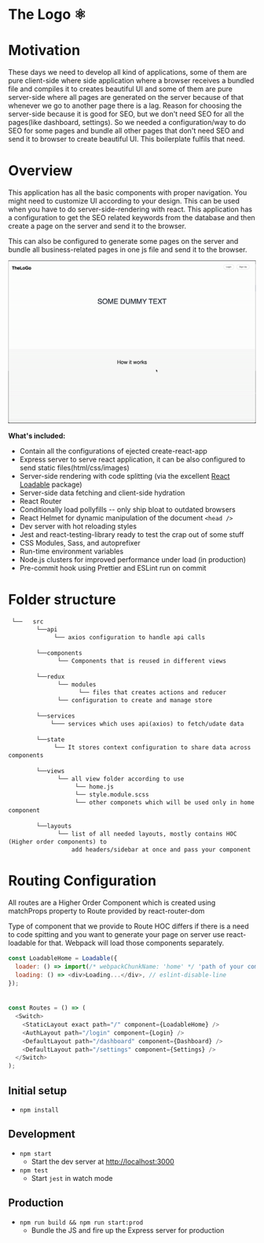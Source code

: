 # The Logo ⚛️

# Motivation

These days we need to develop all kind of applications, some of them are pure 
client-side where side application where a browser receives a bundled file and 
compiles it to creates beautiful UI and some of them are pure server-side where 
all pages are generated on the server because of that whenever we go to another 
page there is a lag. Reason for choosing the server-side because it is good for 
SEO, but we don't need SEO for all the pages(like dashboard, settings). 
So we needed a configuration/way to do SEO for some pages and bundle all other 
pages that don't need SEO and send it to browser
to create beautiful UI. This boilerplate fulfils that need.


# Overview
This application has all the basic components with proper navigation. You might need to customize
 UI according to your design. This can be used when you have to do server-side-rendering 
 with react. This application has a configuration to get the SEO related keywords from the 
 database and then create a page on the server and send it to the browser. 
 
 This can also be configured to generate some pages on the server and bundle all 
 business-related pages in one js file and send it to the browser.

![](web-record.gif)

**What's included:**
- Contain all the configurations of ejected create-react-app
- Express server to serve react application, it can be also configured to send static files(html/css/images)
- Server-side rendering with code splitting (via the excellent [React Loadable](https://github.com/thejameskyle/react-loadable) package)
- Server-side data fetching and client-side hydration
- React Router
- Conditionally load pollyfills -- only ship bloat to outdated browsers
- React Helmet for dynamic manipulation of the document `<head />`
- Dev server with hot reloading styles
- Jest and react-testing-library ready to test the crap out of some stuff
- CSS Modules, Sass, and autoprefixer
- Run-time environment variables
- Node.js clusters for improved performance under load (in production)
- Pre-commit hook using Prettier and ESLint run on commit

# Folder structure
```
 └──   src
        └──api
             └── axios configuration to handle api calls 
        
        └──components
              └── Components that is reused in different views
        
        └──redux
              └── modules
                    └── files that creates actions and reducer
              └── configuration to create and manage store
                    
        └──services
            └─── services which uses api(axios) to fetch/udate data
        
        └──state
             └── It stores context configuration to share data across components
        
        └──views
              └── all view folder according to use
                   └── home.js
                   └── style.module.scss
                   └── other componets which will be used only in home component
        
        └──layouts
              └── list of all needed layouts, mostly contains HOC (Higher order components) to 
                  add headers/sidebar at once and pass your component       
```

# Routing Configuration

All routes are a Higher Order Component which is created using matchProps 
property to Route provided by react-router-dom 

Type of component that we provide to Route HOC differs if there is a need 
to code spitting and you want to generate your page on server use react-loadable 
for that. Webpack will load those components separately.

```js
const LoadableHome = Loadable({
  loader: () => import(/* webpackChunkName: 'home' */ 'path of your component'),
  loading: () => <div>Loading...</div>, // eslint-disable-line
});


const Routes = () => (
  <Switch>
    <StaticLayout exact path="/" component={LoadableHome} />
    <AuthLayout path="/login" component={Login} />
    <DefaultLayout path="/dashboard" component={Dashboard} />
    <DefaultLayout path="/settings" component={Settings} />
  </Switch>
);

```

## Initial setup

- `npm install`

## Development

- `npm start`
  - Start the dev server at [http://localhost:3000](http://localhost:3000)
- `npm test`
  - Start `jest` in watch mode

## Production

- `npm run build && npm run start:prod`
  - Bundle the JS and fire up the Express server for production

